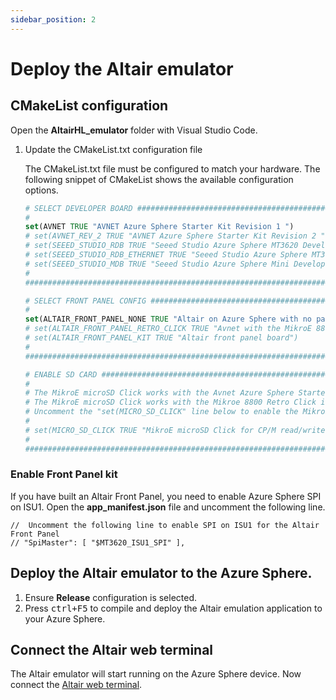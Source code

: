 ```yaml
---
sidebar_position: 2
---
```


# Deploy the Altair emulator

## CMakeList configuration

Open the **AltairHL_emulator** folder with Visual Studio Code.

1. Update the CMakeList.txt configuration file

    The CMakeList.txt file must be configured to match your hardware. The following snippet of CMakeList shows the available configuration options.

    ```cmake
    # SELECT DEVELOPER BOARD ##########################################################################################
    #
    set(AVNET TRUE "AVNET Azure Sphere Starter Kit Revision 1 ")
    # set(AVNET_REV_2 TRUE "AVNET Azure Sphere Starter Kit Revision 2 ")
    # set(SEEED_STUDIO_RDB TRUE "Seeed Studio Azure Sphere MT3620 Development Kit (aka Reference Design Board or rdb)")
    # set(SEEED_STUDIO_RDB_ETHERNET TRUE "Seeed Studio Azure Sphere MT3620 Development Kit with ethernet shield")
    # set(SEEED_STUDIO_MDB TRUE "Seeed Studio Azure Sphere Mini Developer Board")
    #
    ###################################################################################################################

    # SELECT FRONT PANEL CONFIG #######################################################################################
    #
    set(ALTAIR_FRONT_PANEL_NONE TRUE "Altair on Azure Sphere with no panel.")
    # set(ALTAIR_FRONT_PANEL_RETRO_CLICK TRUE "Avnet with the MikroE 8800 Retro Click")
    # set(ALTAIR_FRONT_PANEL_KIT TRUE "Altair front panel board")
    #
    ###################################################################################################################

    # ENABLE SD CARD ##################################################################################################
    #
    # The MikroE microSD Click works with the Avnet Azure Sphere Starter Kit Rev 1 and Rev 2 when in Socket 1.
    # The MikroE microSD Click works with the Mikroe 8800 Retro Click in Socket 2
    # Uncomment the "set(MICRO_SD_CLICK" line below to enable the MikroE microSD Click
    #
    # set(MICRO_SD_CLICK TRUE "MikroE microSD Click for CP/M read/write to SD Card")
    #
    ###################################################################################################################
    ```


### Enable Front Panel kit

If you have built an Altair Front Panel, you need to enable Azure Sphere SPI on ISU1.  Open the **app_manifest.json** file and uncomment the following line.

```text
//  Uncomment the following line to enable SPI on ISU1 for the Altair Front Panel
// "SpiMaster": [ "$MT3620_ISU1_SPI" ],
```

## Deploy the Altair emulator to the Azure Sphere.

1. Ensure **Release** configuration is selected.
1. Press <kbd>ctrl+F5</kbd> to compile and deploy the Altair emulation application to your Azure Sphere.

## Connect the Altair web terminal

The Altair emulator will start running on the Azure Sphere device. Now connect the [Altair web terminal](../../20-fundamentals/25-Web-Terminal.md).
